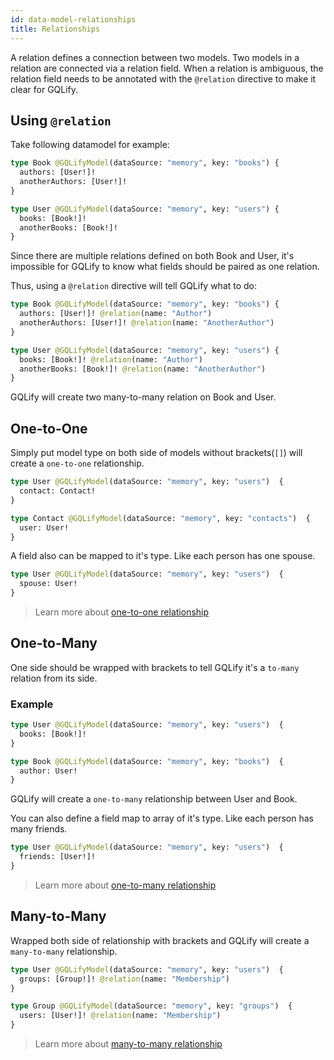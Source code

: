 ```yaml
---
id: data-model-relationships
title: Relationships
---
```


A relation defines a connection between two models. Two models in a relation are connected via a relation field. When a relation is ambiguous, the relation field needs to be annotated with the `@relation` directive to make it clear for GQLify.

## Using `@relation`
Take following datamodel for example:

```graphql
type Book @GQLifyModel(dataSource: "memory", key: "books") {
  authors: [User!]!
  anotherAuthors: [User!]!
}

type User @GQLifyModel(dataSource: "memory", key: "users") {
  books: [Book!]!
  anotherBooks: [Book!]!
}
```

Since there are multiple relations defined on both Book and User, it's impossible for GQLify to know what fields should be paired as one relation.

Thus, using a `@relation` directive will tell GQLify what to do:
```graphql
type Book @GQLifyModel(dataSource: "memory", key: "books") {
  authors: [User!]! @relation(name: "Author")
  anotherAuthors: [User!]! @relation(name: "AnotherAuthor")
}

type User @GQLifyModel(dataSource: "memory", key: "users") {
  books: [Book!]! @relation(name: "Author")
  anotherBooks: [Book!]! @relation(name: "AnotherAuthor")
}
```

GQLify will create two many-to-many relation on Book and User.

## One-to-One
Simply put model type on both side of models without brackets(`[]`) will create a `one-to-one` relationship.

```graphql
type User @GQLifyModel(dataSource: "memory", key: "users")  {
  contact: Contact!
}

type Contact @GQLifyModel(dataSource: "memory", key: "contacts")  {
  user: User!
}
```

A field also can be mapped to it's type. Like each person has one spouse.

```graphql
type User @GQLifyModel(dataSource: "memory", key: "users")  {
  spouse: User!
}
```

> Learn more about [one-to-one relationship](/docs/one-to-one-relationship)

## One-to-Many
One side should be wrapped with brackets to tell GQLify it's a `to-many` relation from its side.

### Example
```graphql
type User @GQLifyModel(dataSource: "memory", key: "users")  {
  books: [Book!]!
}

type Book @GQLifyModel(dataSource: "memory", key: "books")  {
  author: User!
}
```

GQLify will create a `one-to-many` relationship between User and Book.

You can also define a field map to array of it's type. Like each person has many friends.

```graphql
type User @GQLifyModel(dataSource: "memory", key: "users")  {
  friends: [User!]!
}
```

> Learn more about [one-to-many relationship](/docs/one-to-many-relationship)


## Many-to-Many
Wrapped both side of relationship with brackets and GQLify will create a `many-to-many` relationship.

```graphql
type User @GQLifyModel(dataSource: "memory", key: "users")  {
  groups: [Group!]! @relation(name: "Membership")
}

type Group @GQLifyModel(dataSource: "memory", key: "groups")  {
  users: [User!]! @relation(name: "Membership")
}
```

> Learn more about [many-to-many relationship](/docs/many-to-many-relationship)
